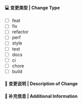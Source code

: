 #### 💻 变更类型 | Change Type

<!-- For change type, change [ ] to [x]. -->

- [ ] feat    <!-- 引入新功能 | Introduce new features -->
- [ ] fix    <!-- 修复 Bug | Fix a bug -->
- [ ] refactor    <!-- 重构代码（既不修复 Bug 也不添加新功能） | Refactor code that neither fixes a bug nor adds a feature -->
- [ ] perf    <!-- 提升性能的代码变更 | A code change that improves performance -->
- [ ] style    <!-- 添加或更新不影响代码含义的样式文件 | Add or update style files that do not affect the meaning of the code -->
- [ ] test    <!-- 添加缺失的测试或纠正现有的测试 | Adding missing tests or correcting existing tests -->
- [ ] docs    <!-- 仅文档更新 | Documentation only changes -->
- [ ] ci    <!-- 修改持续集成配置文件和脚本 | Changes to our CI configuration files and scripts -->
- [ ] chore    <!-- 其他不修改 src 或 test 文件的变更 | Other changes that don’t modify src or test files -->
- [ ] build    <!-- 进行架构变更 | Make architectural changes -->

#### 🔀 变更说明 | Description of Change

<!-- 
感谢您的 Pull Request ，请提供此 Pull Request 的变更说明
Thank you for your Pull Request. Please provide a description above.
-->

#### 📝 补充信息 | Additional Information

<!-- 
请添加与此 Pull Request 相关的补充信息
Add any other context about the Pull Request here.
-->